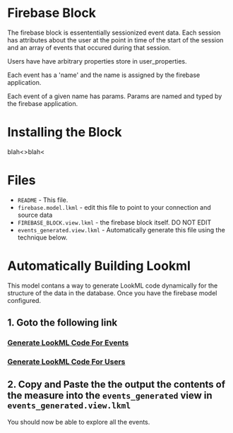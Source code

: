 # Firebase Block

The firebase block is essententially sessionized event data.  Each session has attributes about the user
at the point in time of the start of the session and an array of events that occured during that session.

Users have have arbitrary properties store in user_properties.

Each event has a 'name' and the name is assigned by the firebase application.

Each event of a given name has params.  Params are named and typed by the firebase application.


# Installing the Block

blah<>blah<


# Files

* `README` - This file.
* `firebase.model.lkml` - edit this file to point to your connection and source data
* `FIREBASE_BLOCK.view.lkml` - the firebase block itself. DO NOT EDIT
* `events_generated.view.lkml` - Automatically generate this file using the technique below.


# Automatically Building Lookml

This model contans a way to generate LookML code dynamically for the structure of the data in the database.
Once you have the firebase model configured.

## 1. Goto the following link

### [Generate LookML Code For Events](/explore/firebase/events_lookml?fields=events_lookml.lookml)

### [Generate LookML Code For Users](/explore/firebase/user_lookml?fields=user_lookml.lookml)

## 2. Copy and Paste the the output the contents of the measure into the `events_generated` view in `events_generated.view.lkml`

You should now be able to explore all the events.
